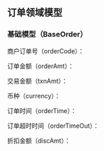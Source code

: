 ## 订单领域模型

### 基础模型（BaseOrder）

商户订单号（orderCode）：

订单金额（orderAmt）：

交易金额（txnAmt）：

币种（currency）：

订单时间（orderTime）：

订单超时时间（orderTimeOut）：

折扣金额（discAmt）：



